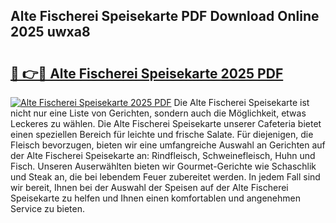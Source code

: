## Alte Fischerei Speisekarte PDF Download Online 2025 uwxa8

# <h2><a href="http://gc91mp.nevu.top/?p=Alte+Fischerei+Speisekarte">🔗 👉🔴 Alte Fischerei Speisekarte 2025 PDF</a></h2>

[![Alte Fischerei Speisekarte 2025 PDF](https://i.imgur.com/dBaPXMq.png)](http://gc91mp.nevu.top/?p=Alte+Fischerei+Speisekarte)
Die Alte Fischerei Speisekarte ist nicht nur eine Liste von Gerichten, sondern auch die Möglichkeit, etwas Leckeres zu wählen. Die Alte Fischerei Speisekarte unserer Cafeteria bietet einen speziellen Bereich für leichte und frische Salate. Für diejenigen, die Fleisch bevorzugen, bieten wir eine umfangreiche Auswahl an Gerichten auf der Alte Fischerei Speisekarte an: Rindfleisch, Schweinefleisch, Huhn und Fisch. Unseren Auserwählten bieten wir Gourmet-Gerichte wie Schaschlik und Steak an, die bei lebendem Feuer zubereitet werden. In jedem Fall sind wir bereit, Ihnen bei der Auswahl der Speisen auf der Alte Fischerei Speisekarte zu helfen und Ihnen einen komfortablen und angenehmen Service zu bieten.
